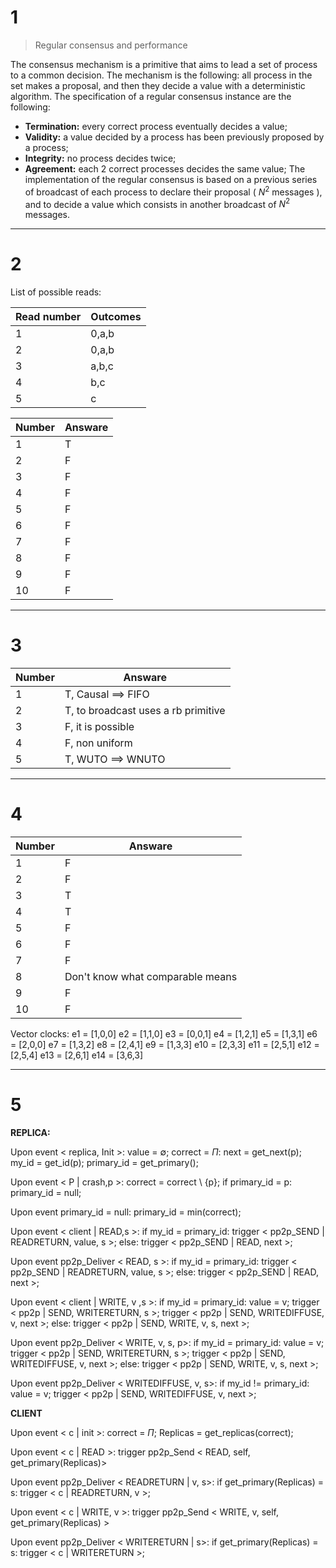 # 1
> Regular consensus and performance

The consensus mechanism is a primitive that aims to lead a set of process to a common decision. The mechanism is the following: all process in the set makes a proposal, and then they decide a value with a deterministic algorithm. The specification of a regular consensus instance are the following:
- **Termination:** every correct process eventually decides a value;
- **Validity:** a value decided by a process has been previously proposed by a process;
- **Integrity:** no process decides twice;
- **Agreement:** each 2 correct processes decides the same value;
The implementation of the regular consensus is based on a previous series of broadcast of each process to declare their proposal ( $N^2$ messages ), and to decide a value which consists in another broadcast of $N^2$ messages.

---
# 2

List of possible reads:

| Read number | Outcomes |
| ----------- | -------- |
| 1           | 0,a,b    |
| 2           | 0,a,b    |
| 3           | a,b,c    |
| 4           | b,c      |
| 5           | c        |

| Number | Answare |
| ------ | ------- |
| 1      | T       |
| 2      | F       |
| 3      | F       |
| 4      | F       |
| 5      | F       |
| 6      | F       |
| 7      | F       |
| 8      | F       |
| 9      | F       |
| 10     | F       |

---
# 3

| Number | Answare                             |
| ------ | ----------------------------------- |
| 1      | T, Causal $\implies$ FIFO           |
| 2      | T, to broadcast uses a rb primitive |
| 3      | F, it is possible                   |
| 4      | F, non uniform                      |
| 5      | T, WUTO $\implies$ WNUTO            |

---
# 4 

| Number | Answare                          |
| ------ | -------------------------------- |
| 1      | F                                |
| 2      | F                                |
| 3      | T                                |
| 4      | T                                |
| 5      | F                                |
| 6      | F                                |
| 7      | F                                |
| 8      | Don't know what comparable means |
| 9      | F                                |
| 10     | F                                |
Vector clocks:
e1 = [1,0,0]
e2 = [1,1,0]
e3 = [0,0,1]
e4 = [1,2,1]
e5 = [1,3,1]
e6 = [2,0,0]
e7 = [1,3,2]
e8 = [2,4,1]
e9 = [1,3,3]
e10 = [2,3,3]
e11 = [2,5,1]
e12 = [2,5,4]
e13 = [2,6,1]
e14 = [3,6,3]

---
# 5 

**REPLICA:**

Upon event < replica, Init >:
	value = $\emptyset$;
	correct  = $\Pi$:
	next = get_next(p);
	my_id = get_id(p);
	primary_id = get_primary();

Upon event < P | crash,p >:
	correct = correct \ {p};
	if primary_id = p:
		primary_id  = null;

Upon event primary_id = null:
	primary_id = min(correct);

Upon event < client | READ,s >:
	if my_id = primary_id:
		trigger < pp2p_SEND | READRETURN, value, s >;
	else:
		trigger < pp2p_SEND | READ, next >;

Upon event pp2p_Deliver < READ, s >:
	if my_id = primary_id:
		trigger < pp2p_SEND | READRETURN, value, s >;
	else:
		trigger < pp2p_SEND | READ, next >;

Upon event < client | WRITE, v ,s >:
	if my_id = primary_id:
		value = v;
		trigger < pp2p | SEND, WRITERETURN, s >;
		trigger < pp2p | SEND, WRITEDIFFUSE, v, next >;
	else:
		trigger < pp2p | SEND, WRITE, v, s, next >;

Upon event pp2p_Deliver < WRITE, v, s, p>:
	if my_id = primary_id:
		value = v;
		trigger < pp2p | SEND, WRITERETURN, s >;
		trigger < pp2p | SEND, WRITEDIFFUSE, v, next >;
	else:
		trigger < pp2p | SEND, WRITE, v, s, next >;

Upon event pp2p_Deliver < WRITEDIFFUSE, v, s>:
	if my_id != primary_id:
		value = v;
		trigger < pp2p | SEND, WRITEDIFFUSE, v, next >;


**CLIENT** 

Upon event < c | init >:
	correct = $\Pi$;
	Replicas = get_replicas(correct);

Upon event < c | READ >:
	trigger pp2p_Send < READ, self, get_primary(Replicas)>

Upon event pp2p_Deliver < READRETURN | v, s>:
	if get_primary(Replicas) = s:
		trigger < c | READRETURN, v >;

Upon event < c | WRITE, v >:
	trigger pp2p_Send < WRITE, v, self, get_primary(Replicas) >

Upon event pp2p_Deliver < WRITERETURN | s>:
	if get_primary(Replicas) = s:
		trigger < c | WRITERETURN >;